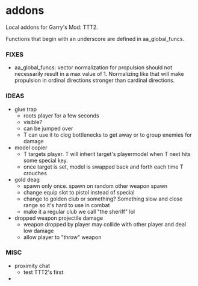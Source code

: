 # addons
Local addons for Garry's Mod: TTT2.

Functions that begin with an underscore are defined in aa_global_funcs.


### FIXES

- aa_global_funcs: vector normalization for propulsion should not necessarily result in a max value of 1. Normalizing like that will make propulsion in ordinal directions stronger than cardinal directions.
    
### IDEAS
- glue trap
    - roots player for a few seconds
    - visible?
    - can be jumped over
    - T can use it to clog bottlenecks to get away or to group enemies for damage
- model copier
    - T targets player. T will inherit target's playermodel when T next hits some special key.
    - once target is set, model is swapped back and forth each time T crouches
- gold deag
    - spawn only once. spawn on random other weapon spawn
    - change equip slot to pistol instead of special
    - change to golden club or something? Something slow and close range so it's hard to use in combat
    - make it a regular club we call "the sheriff" lol
- dropped weapon projectile damage
     - weapon dropped by player may collide with other player and deal low damage
     - allow player to "throw" weapon
    
### MISC
- proximity chat
    - test TTT2's first
- 
